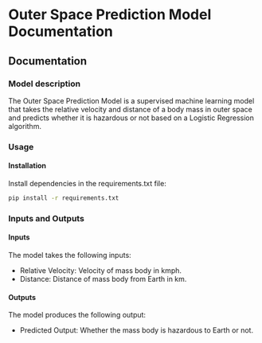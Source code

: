 # Outer Space Prediction Model Documentation

## Documentation

### Model description
The Outer Space Prediction Model is a supervised machine learning model that takes the relative velocity and distance of a body mass in outer space and predicts whether it is hazardous or not based on a Logistic Regression algorithm.

### Usage

#### Installation
Install dependencies in the requirements.txt file:
```bash
pip install -r requirements.txt
```

### Inputs and Outputs

#### Inputs

The model takes the following inputs:

- Relative Velocity: Velocity of mass body in kmph.
- Distance: Distance of mass body from Earth in km.

#### Outputs
The model produces the following output:

- Predicted Output: Whether the mass body is hazardous to Earth or not.




